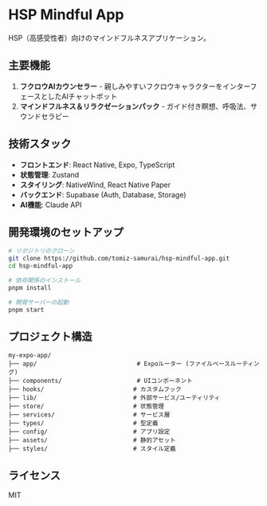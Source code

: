 # HSP Mindful App

HSP（高感受性者）向けのマインドフルネスアプリケーション。

## 主要機能

1. **フクロウAIカウンセラー** - 親しみやすいフクロウキャラクターをインターフェースとしたAIチャットボット
2. **マインドフルネス＆リラクゼーションパック** - ガイド付き瞑想、呼吸法、サウンドセラピー

## 技術スタック

- **フロントエンド**: React Native, Expo, TypeScript
- **状態管理**: Zustand
- **スタイリング**: NativeWind, React Native Paper
- **バックエンド**: Supabase (Auth, Database, Storage)
- **AI機能**: Claude API

## 開発環境のセットアップ

```bash
# リポジトリのクローン
git clone https://github.com/tomiz-samurai/hsp-mindful-app.git
cd hsp-mindful-app

# 依存関係のインストール
pnpm install

# 開発サーバーの起動
pnpm start
```

## プロジェクト構造

```
my-expo-app/
├── app/                            # Expoルーター (ファイルベースルーティング)
├── components/                     # UIコンポーネント
├── hooks/                         # カスタムフック
├── lib/                           # 外部サービス/ユーティリティ
├── store/                         # 状態管理
├── services/                      # サービス層
├── types/                         # 型定義
├── config/                        # アプリ設定
├── assets/                        # 静的アセット
├── styles/                        # スタイル定義
```

## ライセンス

MIT
